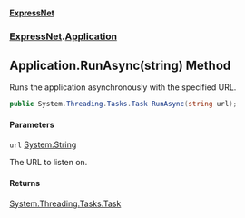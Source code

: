#### [ExpressNet](ExpressNet.md 'ExpressNet')
### [ExpressNet](ExpressNet.md 'ExpressNet').[Application](ExpressNet.Application.md 'ExpressNet.Application')

## Application.RunAsync(string) Method

Runs the application asynchronously with the specified URL.

```csharp
public System.Threading.Tasks.Task RunAsync(string url);
```
#### Parameters

<a name='ExpressNet.Application.RunAsync(string).url'></a>

`url` [System.String](https://docs.microsoft.com/en-us/dotnet/api/System.String 'System.String')

The URL to listen on.

#### Returns
[System.Threading.Tasks.Task](https://docs.microsoft.com/en-us/dotnet/api/System.Threading.Tasks.Task 'System.Threading.Tasks.Task')